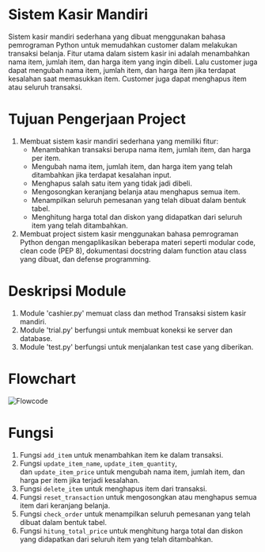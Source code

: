 # Sistem Kasir Mandiri
Sistem kasir mandiri sederhana yang dibuat menggunakan bahasa pemrograman Python untuk memudahkan customer dalam melakukan transaksi belanja. Fitur utama dalam sistem kasir ini adalah menambahkan nama item, jumlah item, dan harga item yang ingin dibeli. Lalu customer juga dapat mengubah nama item, jumlah item, dan harga item jika terdapat kesalahan saat memasukkan item. Customer juga dapat menghapus item atau seluruh transaksi. 




# Tujuan Pengerjaan Project
1. Membuat sistem kasir mandiri sederhana yang memiliki fitur:
    - Menambahkan transaksi berupa nama item, jumlah item, dan harga per item.
    - Mengubah nama item, jumlah item, dan harga item yang telah ditambahkan jika terdapat kesalahan input.
    - Menghapus salah satu item yang tidak jadi dibeli.
    - Mengosongkan keranjang belanja atau menghapus semua item.
    - Menampilkan seluruh pemesanan yang telah dibuat dalam bentuk tabel.
    - Menghitung harga total dan diskon yang didapatkan dari seluruh item yang telah ditambahkan.
2. Membuat project sistem kasir menggunakan bahasa pemrograman Python dengan mengaplikasikan beberapa materi seperti modular code, clean code (PEP 8), dokumentasi docstring dalam function atau class yang dibuat, dan defense programming.

# Deskripsi Module
1. Module 'cashier.py' memuat class dan method Transaksi sistem kasir mandiri.
2. Module 'trial.py' berfungsi untuk membuat koneksi ke server dan database.
3. Module 'test.py' berfungsi untuk menjalankan test case yang diberikan.

# Flowchart
![Flowcode](https://user-images.githubusercontent.com/123977443/218324598-a08575eb-0b67-44d4-b3f4-7efbdd300c95.jpg)

# Fungsi
1. Fungsi `add_item` untuk menambahkan item ke dalam transaksi.
4. Fungsi `update_item_name`, `update_item_quantity`, dan `update_item_price` untuk mengubah nama item, jumlah item, dan harga per item jika terjadi kesalahan.
5. Fungsi `delete_item` untuk menghapus item dari transaksi.
6. Fungsi `reset_transaction` untuk mengosongkan atau menghapus semua item dari keranjang belanja.
7. Fungsi `check_order` untuk menampilkan seluruh pemesanan yang telah dibuat dalam bentuk tabel.
8. Fungsi `hitung_total_price` untuk menghitung harga total dan diskon yang didapatkan dari seluruh item yang telah ditambahkan.

